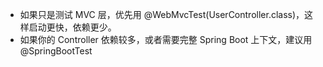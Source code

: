 - 如果只是测试 MVC 层，优先用 @WebMvcTest(UserController.class)，这样启动更快，依赖更少。
- 如果你的 Controller 依赖较多，或者需要完整 Spring Boot 上下文，建议用 @SpringBootTest